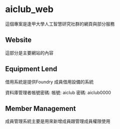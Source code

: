 # aiclub_web

這個專案是逢甲大學人工智慧研究社群的網頁與部分服務

## Website

這部分是主要網站的內容

## Equipment Lend

借用系統是提供Foundry 成員借用設備的系統

資料庫管理者帳號密碼:
帳號: aiclub
密碼: aiclub0000

## Member Management

成員管理系統主要是用來新增成員跟管理成員權限使用

